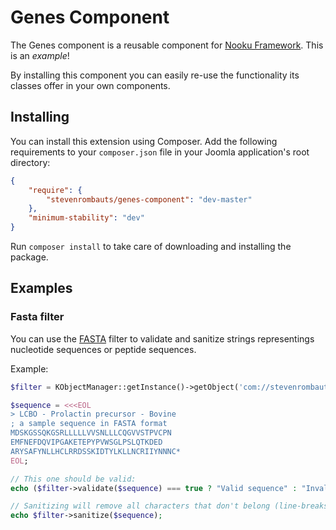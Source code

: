 Genes Component
===============

The Genes component is a reusable component for [Nooku Framework](http://www.nooku.org). This is an *example*!

By installing this component you can easily re-use the functionality its classes offer in your own components.

## Installing

You can install this extension using Composer. Add the following requirements to your `composer.json` file in your Joomla application's root directory:

```json
{
    "require": {        
        "stevenrombauts/genes-component": "dev-master"
    },
    "minimum-stability": "dev"
}
```

Run `composer install` to take care of downloading and installing the package.

## Examples

### Fasta filter

You can use the [FASTA](https://en.wikipedia.org/wiki/FASTA_format) filter to validate and sanitize strings representings nucleotide sequences or peptide sequences. 

Example:

```php
$filter = KObjectManager::getInstance()->getObject('com://stevenrombauts/genes.filter.fasta');

$sequence = <<<EOL
> LCBO - Prolactin precursor - Bovine
; a sample sequence in FASTA format
MDSKGSSQKGSRLLLLLVVSNLLLCQGVVSTPVCPN
EMFNEFDQVIPGAKETEPYPVWSGLPSLQTKDED
ARYSAFYNLLHCLRRDSSKIDTYLKLLNCRIIYNNNC*
EOL;

// This one should be valid:
echo ($filter->validate($sequence) === true ? "Valid sequence" : "Invalid sequence");

// Sanitizing will remove all characters that don't belong (line-breaks, comments, etc ..):
echo $filter->sanitize($sequence);
```